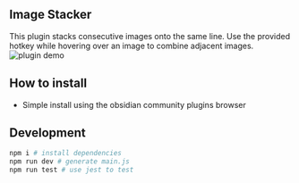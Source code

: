 ## Image Stacker

This plugin stacks consecutive images onto the same line.
Use the provided hotkey while hovering over an image to combine adjacent images.
![plugin demo](https://raw.githubusercontent.com/nicojeske/mousewheel-image-zoom/master/Animation.gif)

## How to install
- Simple install using the obsidian community plugins browser

## Development

```bash
npm i # install dependencies
npm run dev # generate main.js
npm run test # use jest to test
```
